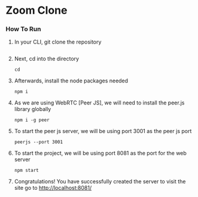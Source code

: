 # Zoom Clone

### How To Run

1. In your CLI, git clone the repository

   ```

   ```

2. Next, cd into the directory

   ```
   cd
   ```

3. Afterwards, install the node packages needed

   ```
   npm i
   ```

4. As we are using WebRTC [Peer JS], we will need to install the peer.js library globally

   ```
   npm i -g peer
   ```

5. To start the peer js server, we will be using port 3001 as the peer js port

   ```
   peerjs --port 3001
   ```

6. To start the project, we will be using port 8081 as the port for the web server

   ```
   npm start
   ```

7. Congratulations! You have successfully created the server to visit the site go to [http://localhost:8081/](http://localhost:8081/)
